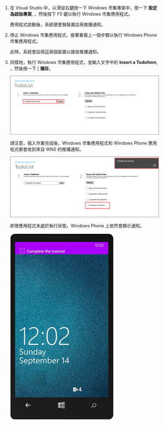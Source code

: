 
1. 在 Visual Studio 中，以滑鼠右鍵按一下 Windows 市集專案中，按一下 **設定為啟始專案**, ，然後按下 F5 鍵以執行 Windows 市集應用程式。
    
    應用程式啟動後，系統便會替裝置註冊推播通知。

2. 停止 Windows 市集應用程式，接著重複上一個步驟以執行 Windows Phone 市集應用程式。

    此時，系統會註冊這兩個裝置以接收推播通知。

3. 同樣地，執行 Windows 市集應用程式，並輸入文字中的 **Insert a TodoItem**, ，然後按一下 [ **儲存**。

    ![](./media/mobile-services-javascript-backend-windows-universal-test-push/mobile-quickstart-push1.png)

    請注意，插入作業完成後，Windows 市集應用程式和 Windows Phone 應用程式都會收到來自 WNS 的推播通知。

    ![](./media/mobile-services-javascript-backend-windows-universal-test-push/mobile-quickstart-push2.png)

    即使應用程式未處於執行狀態，Windows Phone 上依然會顯示通知。

    ![](./media/mobile-services-javascript-backend-windows-universal-test-push/mobile-quickstart-push5-wp8.png)


